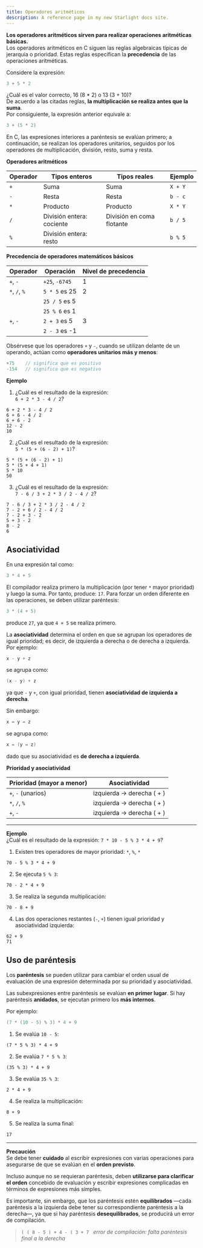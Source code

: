 ```yaml
---
title: Operadores aritméticos
description: A reference page in my new Starlight docs site.
---
```


**Los operadores aritméticos sirven para realizar operaciones aritméticas básicas.**  
Los operadores aritméticos en C siguen las reglas algebraicas típicas de jerarquía o prioridad. Estas reglas especifican la **precedencia** de las operaciones aritméticas.

Considere la expresión:

```c
3 + 5 * 2
```

¿Cuál es el valor correcto, 16 (8 * 2) o 13 (3 + 10)?  
De acuerdo a las citadas reglas, **la multiplicación se realiza antes que la suma**.  
Por consiguiente, la expresión anterior equivale a:

```c
3 + (5 * 2)
```

En C, las expresiones interiores a paréntesis se evalúan primero; a continuación, se realizan los operadores unitarios, seguidos por los operadores de multiplicación, división, resto, suma y resta.


**Operadores aritméticos**

| Operador | Tipos enteros            | Tipos reales              | Ejemplo    |
|----------|---------------------------|----------------------------|------------|
| `+`      | Suma                      | Suma                       | `X + Y`    |
| `-`      | Resta                     | Resta                      | `b - c`    |
| `*`      | Producto                  | Producto                   | `X * Y`    |
| `/`      | División entera: cociente | División en coma flotante | `b / 5`    |
| `%`      | División entera: resto    |                            | `b % 5`    |

**Precedencia de operadores matemáticos básicos**

| Operador   | Operación          | Nivel de precedencia |
|------------|--------------------|-----------------------|
| `+`, `-`   | `+25`, `-6745`     | 1                     |
| `*`, `/`, `%` | `5 * 5` es 25     | 2                     |
|            | `25 / 5` es 5       |                       |
|            | `25 % 6` es 1       |                       |
| `+`, `-`   | `2 + 3` es 5        | 3                     |
|            | `2 - 3` es -1       |                       |

Obsérvese que los operadores `+` y `-`, cuando se utilizan delante de un operando, actúan como **operadores unitarios más y menos**:

```c
+75    // significa que es positivo
-154   // significa que es negativo
```

**Ejemplo**

1. ¿Cuál es el resultado de la expresión:  
   `6 + 2 * 3 - 4 / 2`?

```
6 + 2 * 3 - 4 / 2
6 + 6 - 4 / 2
6 + 6 - 2
12 - 2
10
```

2. ¿Cuál es el resultado de la expresión:  
   `5 * (5 + (6 - 2) + 1)`?

```
5 * (5 + (6 - 2) + 1)
5 * (5 + 4 + 1)
5 * 10
50
```

3. ¿Cuál es el resultado de la expresión:  
   `7 - 6 / 3 + 2 * 3 / 2 - 4 / 2`?

```
7 - 6 / 3 + 2 * 3 / 2 - 4 / 2
7 - 2 + 6 / 2 - 4 / 2
7 - 2 + 3 - 2
5 + 3 - 2
8 - 2
6
```

## Asociatividad

En una expresión tal como:

```c
3 * 4 + 5
```

El compilador realiza primero la multiplicación (por tener `*` mayor prioridad) y luego la suma. Por tanto, produce: `17`. Para forzar un orden diferente en las operaciones, se deben utilizar paréntesis:

```c
3 * (4 + 5)
```

produce `27`, ya que `4 + 5` se realiza primero.

La **asociatividad** determina el orden en que se agrupan los operadores de igual prioridad; es decir, de izquierda a derecha o de derecha a izquierda.  
Por ejemplo:

```c
x - y + z
```

se agrupa como:

```c
(x - y) + z
```

ya que `-` y `+`, con igual prioridad, tienen **asociatividad de izquierda a derecha**.

Sin embargo:

```c
x = y = z
```

se agrupa como:

```c
x = (y = z)
```

dado que su asociatividad es **de derecha a izquierda**.

**Prioridad y asociatividad**

| Prioridad (mayor a menor) | Asociatividad             |
|---------------------------|---------------------------|
| `+`, `-` (unarios)        | izquierda → derecha ( + ) |
| `*`, `/`, `%`             | izquierda → derecha ( + ) |
| `+`, `-`                  | izquierda → derecha ( + ) |

---

**Ejemplo**  
¿Cuál es el resultado de la expresión: `7 * 10 - 5 % 3 * 4 + 9`?

1. Existen tres operadores de mayor prioridad: `*`, `%`, `*`

```
70 - 5 % 3 * 4 + 9
```

2. Se ejecuta `5 % 3`:

```
70 - 2 * 4 + 9
```

3. Se realiza la segunda multiplicación:

```
70 - 8 + 9
```

4. Las dos operaciones restantes (`-`, `+`) tienen igual prioridad y asociatividad izquierda:

```
62 + 9
71
```

## Uso de paréntesis

Los **paréntesis** se pueden utilizar para cambiar el orden usual de evaluación de una expresión determinada por su prioridad y asociatividad.  

Las subexpresiones entre paréntesis se evalúan **en primer lugar**. Si hay paréntesis **anidados**, se ejecutan primero los **más internos**.

Por ejemplo:

```c
(7 * (10 - 5) % 3) * 4 + 9
```

1. Se evalúa `10 - 5`:

```
(7 * 5 % 3) * 4 + 9
```

2. Se evalúa `7 * 5 % 3`:

```
(35 % 3) * 4 + 9
```

3. Se evalúa `35 % 3`:

```
2 * 4 + 9
```

4. Se realiza la multiplicación:

```
8 + 9
```

5. Se realiza la suma final:

```
17
```

---

**Precaución**  
Se debe tener **cuidado** al escribir expresiones con varias operaciones para asegurarse de que se evalúan en el **orden previsto**.  

Incluso aunque no se requieran paréntesis, deben **utilizarse para clarificar el orden** concebido de evaluación y escribir expresiones complicadas en términos de expresiones más simples.

Es importante, sin embargo, que los paréntesis estén **equilibrados** —cada paréntesis a la izquierda debe tener su correspondiente paréntesis a la derecha—, ya que si hay paréntesis **desequilibrados**, se producirá un error de compilación.

> `( ( 8 - 5 ) + 4 - ( 3 + 7 ` *error de compilación: falta paréntesis final a la derecha*

